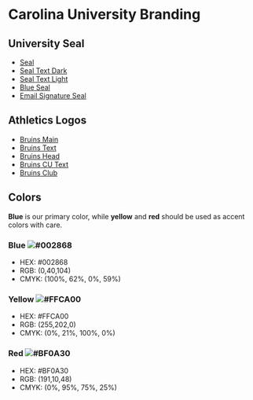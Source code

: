 # Carolina University Branding
## University Seal
* [Seal](https://marketing.piedmontu.edu/cu-logo-assets/seal.png)
* [Seal Text Dark](https://marketing.piedmontu.edu/cu-logo-assets/seal-text-dark.png)
* [Seal Text Light](https://marketing.piedmontu.edu/cu-logo-assets/seal-text-light.png)
* [Blue Seal](https://marketing.piedmontu.edu/cu-logo-assets/seal-blue.png)
* [Email Signature Seal](https://marketing.piedmontu.edu/cu-logo-assets/seal-email.png)

## Athletics Logos
* [Bruins Main](https://marketing.piedmontu.edu/cu-logo-assets/bruins-main.png)
* [Bruins Text](https://marketing.piedmontu.edu/cu-logo-assets/bruins-text.png)
* [Bruins Head](https://marketing.piedmontu.edu/cu-logo-assets/bruins-head.png)
* [Bruins CU Text](https://marketing.piedmontu.edu/cu-logo-assets/bruins-cu-text.png)
* [Bruins Club](https://marketing.piedmontu.edu/cu-logo-assets/bruins-club.png)

## Colors
**Blue** is our primary color, while **yellow** and **red** should be used as accent colors with care.
### Blue ![#002868](https://placehold.it/15/002868/000000?text=+)
* HEX: #002868
* RGB: (0,40,104)
* CMYK: (100%, 62%, 0%, 59%)
### Yellow ![#FFCA00](https://placehold.it/15/FFCA00/000000?text=+)
* HEX: #FFCA00
* RGB: (255,202,0)
* CMYK: (0%, 21%, 100%, 0%)
### Red ![#BF0A30](https://placehold.it/15/BF0A30/000000?text=+)
* HEX: #BF0A30
* RGB: (191,10,48)
* CMYK: (0%, 95%, 75%, 25%)
